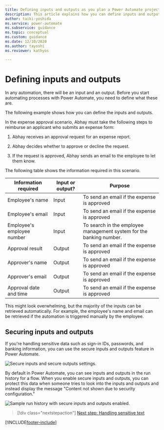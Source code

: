 ```yaml
---
title: Defining inputs and outputs as you plan a Power Automate project | Microsoft Docs
description: This article explains how you can define inputs and outputs for a Power Automate project, and how to secure sensitive data.
author: taiki-yoshida
ms.service: power-automate
ms.subservice: guidance
ms.topic: conceptual
ms.custom: guidance
ms.date: 12/10/2020
ms.author: tayoshi
ms.reviewer: kathyos

---
```


# Defining inputs and outputs

In any automation, there will be an input and an output. Before you start automating processes
with Power Automate, you need to define what these are. 

The following example shows how you can define the inputs and outputs.

In the expense approval scenario, Abhay must take the following steps to reimburse
an applicant who submits an expense form:

1.  Abhay receives an approval request for an expense report.

2.  Abhay decides whether to approve or decline the request.

3.  If the request is approved, Abhay sends an email to the employee to let them know.

The following table shows the information required in this scenario.

| Information required       | Input or output?    | Purpose                                                     |
|----------------------------|---------------------|-------------------------------------------------------------|
| Employee's name            | Input               | To send an email if the expense is approved                     |
| Employee's email           | Input               | To send an email if the expense is approved                     |
| Employee's employee number | Input               | To search in the employee management system for the banking number. |
| Approval result            | Output              | To send an email if the expense is approved                     |
| Approver's name            | Output              | To send an email if the expense is approved                     |
| Approver's email           | Output              | To send an email if the expense is approved                     |
| Approval date and time     | Output              | To send an email if the expense is approved                     |

This might look overwhelming, but the majority of the inputs can be retrieved
automatically. For example, the employee's name and email can be retrieved if
the automation is triggered manually by the employee.

## Securing inputs and outputs

If you're handling sensitive data such as sign-in IDs, passwords, and banking
information, you can use the secure inputs and outputs feature in
Power Automate.

![Secure inputs and secure outputs settings.](media/secure-input-output.png "Secure inputs and secure outputs settings")

By default in Power Automate, you can see inputs and outputs in the run history for a flow. When you enable secure inputs and outputs, you can
protect this data when someone tries to look into the inputs and outputs and instead display the message "Content not shown due to security
configuration."

![Sample run history with secure inputs and outputs enabled.](media/sample-run-history.png "Sample run history with secure inputs and outputs enabled")

> [!div class="nextstepaction"]
> [Next step: Handling sensitive text](../../desktop-flows/run-desktop-flow.md#use-sensitive-text-inputs)

[!INCLUDE[footer-include](../../includes/footer-banner.md)]